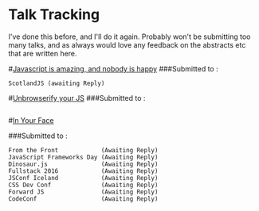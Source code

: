 # Talk Tracking

I've done this before, and I'll do it again. Probably won't be submitting too many talks, and as always would love any feedback on the abstracts etc that are written here. 

#[Javascript is amazing, and nobody is happy](https://github.com/shaundunne/talks-2016/blob/master/js-is-amazing.md)
###Submitted to :
  ```
  ScotlandJS (awaiting Reply)
  ```

#[Unbrowserify your JS](https://github.com/shaundunne/talks-2016/blob/master/unbrowserify-your-js.md)
###Submitted to :
  ```
  
  ```
  
  
#[In Your Face](https://github.com/shaundunne/talks-2016/blob/master/in-your-face.md)

###Submitted to :
  ```
  From the Front            (Awaiting Reply)
  JavaScript Frameworks Day (Awaiting Reply)
  Dinosaur.js               (Awaiting Reply)
  Fullstack 2016            (Awaiting Reply)
  JSConf Iceland            (Awaiting Reply)
  CSS Dev Conf              (Awaiting Reply)
  Forward JS                (Awaiting Reply)
  CodeConf                  (Awaiting Reply)

  ```
  

  
